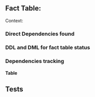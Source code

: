 ## Fact Table: 

Context:

<copy trace for process file>

### Direct Dependencies found


### DDL and DML for fact table status

### Dependencies tracking

####  Table


## Tests 